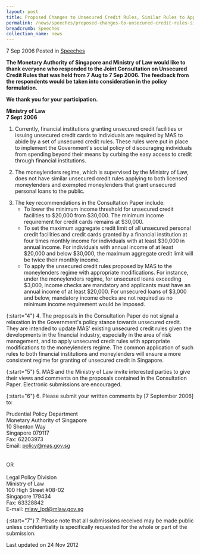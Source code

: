 ```yaml
---
layout: post
title: Proposed Changes to Unsecured Credit Rules, Similar Rules to Apply to Moneylenders
permalink: /news/speeches/proposed-changes-to-unsecured-credit-rules-similar-rules-to-apply-to-moneylenders
breadcrumb: Speeches
collection_name: news
---
```


7 Sep 2006 Posted in [Speeches](/news/speeches)
 
**The Monetary Authority of Singapore and Ministry of Law would like to thank everyone who responded to the Joint Consultation on Unsecured Credit Rules that was held from 7 Aug to 7 Sep 2006. The feedback from the respondents would be taken into consideration in the policy formulation.**

**We thank you for your participation.**

**Ministry of Law**    
**7 Sept 2006**



1. Currently, financial institutions granting unsecured credit facilities or issuing unsecured credit cards to individuals are required by MAS to abide by a set of unsecured credit rules. These rules were put in place to implement the Government's social policy of discouraging individuals from spending beyond their means by curbing the easy access to credit through financial institutions.

2. The moneylenders regime, which is supervised by the Ministry of Law, does not have similar unsecured credit rules applying to both licensed moneylenders and exempted moneylenders that grant unsecured personal loans to the public.

<ol start="3">
<li>
The key recommendations in the Consultation Paper include:

<ul>
<li>To lower the minimum income threshold for unsecured credit facilities to $20,000 from $30,000. The minimum income requirement for credit cards remains at $30,000. </li>

<li>To set the maximum aggregate credit limit of all unsecured personal credit facilities and credit cards granted by a financial institution at four times monthly income for individuals with at least $30,000 in annual income. For individuals with annual income of at least $20,000 and below $30,000, the maximum aggregate credit limit will be twice their monthly income. </li>

<li>To apply the unsecured credit rules proposed by MAS to the moneylenders regime with appropriate modifications. For instance, under the moneylenders regime, for unsecured loans exceeding $3,000, income checks are mandatory and applicants must have an annual income of at least $20,000. For unsecured loans of $3,000 and below, mandatory income checks are not required as no minimum income requirement would be imposed. </li>
</ul>

</li>
</ol>

{:start="4"}
4. The proposals in the Consultation Paper do not signal a relaxation in the Government's policy stance towards unsecured credit. They are intended to update MAS' existing unsecured credit rules given the developments in the financial industry, especially in the area of risk management, and to apply unsecured credit rules with appropriate modifications to the moneylenders regime. The common application of such rules to both financial institutions and moneylenders will ensure a more consistent regime for granting of unsecured credit in Singapore.

{:start="5"}
5. MAS and the Ministry of Law invite interested parties to give their views and comments on the proposals contained in the Consultation Paper. Electronic submissions are encouraged.

{:start="6"}
6. Please submit your written comments by [7 September 2006] to:

Prudential Policy Department  
Monetary Authority of Singapore  
10 Shenton Way  
Singapore 079117  
Fax: 62203973  
Email: policy@mas.gov.sg  
<br>  
OR
<br>  
Legal Policy Division  
Ministry of Law  
100 High Street #08-02  
Singapore 179434  
Fax: 63328842  
E-mail: mlaw_lpd@mlaw.gov.sg

{:start="7"}
7. Please note that all submissions received may be made public unless confidentiality is specifically requested for the whole or part of the submission.

<p class="right-side-updated">Last updated on 24 Nov 2012</p>
